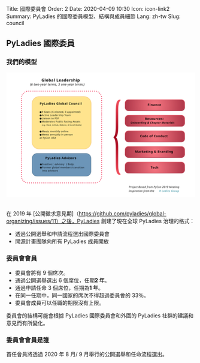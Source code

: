 Title: 國際委員會
Order: 2
Date: 2020-04-09 10:30
Icon: icon-link2
Summary: PyLadies 的國際委員模型、結構與成員細節
Lang: zh-tw
Slug: council

## PyLadies 國際委員

### 我們的模型

<div class="float-center container">
  <img src="/images/council/council-structure-II.svg"
     alt="PyLadies 治理結構" width="900px" />
</div>

<br>

在 2019 年 [公開徵求意見期]（https://github.com/pyladies/global-organizing/issues/11）之後，PyLadies 創建了現在全球 PyLadies 治理的格式：

- 透過公開選舉和申請流程選出國際委員會
- 開源計畫團隊向所有 PyLadies 成員開放


### 委員會會員

- 委員會將有 9 個席次。
- 通過公開選舉選出 6 個席位，任期**2 年**。
- 通過申請任命 3 個席位，任期為**1 年**。
- 在同一任期中，同一國家的席次不得超過委員會的 33％。
- 委員會成員可以任職的期限沒有上限。


委員會的結構可能會根據 PyLadies 國際委員會和外圍的 PyLadies 社群的建議和意見而有所變化。


### 委員會會員是誰

首任會員將透過 2020 年 8 月/   9 月舉行的公開選舉和任命流程選出。
